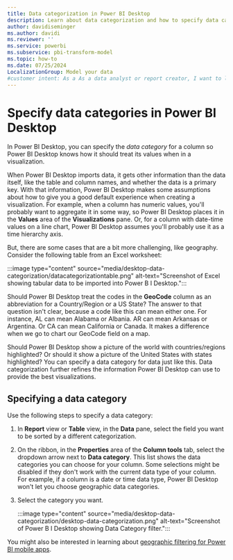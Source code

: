 ```yaml
---
title: Data categorization in Power BI Desktop
description: Learn about data categorization and how to specify data categories in Power BI Desktop for visualization.
author: davidiseminger
ms.author: davidi
ms.reviewer: ''
ms.service: powerbi
ms.subservice: pbi-transform-model
ms.topic: how-to
ms.date: 07/25/2024
LocalizationGroup: Model your data
#customer intent: As a As a data analyst or report creator, I want to learn how to specify the data category for a column.
---
```

# Specify data categories in Power BI Desktop

In Power BI Desktop, you can specify the *data category* for a column so Power BI Desktop knows how it should treat its values when in a visualization.

When Power BI Desktop imports data, it gets other information than the data itself, like the table and column names, and whether the data is a primary key. With that information, Power BI Desktop makes some assumptions about how to give you a good default experience when creating a visualization. For example, when a column has numeric values, you'll probably want to aggregate it in some way, so Power BI Desktop places it in the **Values** area of the **Visualizations** pane. Or, for a column with date-time values on a line chart, Power BI Desktop assumes you'll probably use it as a time hierarchy axis.

But, there are some cases that are a bit more challenging, like geography. Consider the following table from an Excel worksheet:

:::image type="content" source="media/desktop-data-categorization/datacategorizationtable.png" alt-text="Screenshot of Excel showing tabular data to be imported into Power B I Desktop.":::

Should Power BI Desktop treat the codes in the **GeoCode** column as an abbreviation for a Country/Region or a US State? The answer to that question isn't clear, because a code like this can mean either one. For instance, AL can mean Alabama or Albania. AR can mean Arkansas or Argentina. Or CA can mean California or Canada. It makes a difference when we go to chart our GeoCode field on a map.

Should Power BI Desktop show a picture of the world with countries/regions highlighted? Or should it show a picture of the United States with states highlighted? You can specify a data category for data just like this. Data categorization further refines the information Power BI Desktop can use to provide the best visualizations.  

## Specifying a data category

Use the following steps to specify a data category:

1. In **Report** view or **Table** view, in the **Data** pane, select the field you want to be sorted by a different categorization.

2. On the ribbon, in the **Properties** area of the **Column tools** tab, select the dropdown arrow next to **Data category**.  This list shows the data categories you can choose for your column. Some selections might be disabled if they don't work with the current data type of your column. For example, if a column is a date or time data type, Power BI Desktop won't let you choose geographic data categories.

3. Select the category you want.

    :::image type="content" source="media/desktop-data-categorization/desktop-data-categorization.png" alt-text="Screenshot of Power B I Desktop showing Data Category filter.":::

You might also be interested in learning about [geographic filtering for Power BI mobile apps](desktop-mobile-geofiltering.md).
